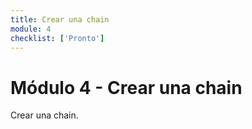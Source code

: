 ```yaml
---
title: Crear una chain
module: 4
checklist: ['Pronto']
---
```


# Módulo 4 - Crear una chain

Crear una chain.

